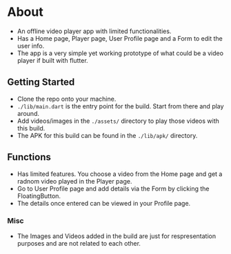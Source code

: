 # About
- An offline video player app with limited functionalities. 
- Has a Home page, Player page, User Profile page and a Form to edit the user info.
- The app is a very simple yet working prototype of what could be a video player if built with flutter.

## Getting Started
- Clone the repo onto your machine.
- <code>./lib/main.dart</code> is the entry point for the build. Start from there and play around.
- Add videos/images in the <code>./assets/</code> directory to play those videos with this build.
- The APK for this build can be found in the <code>./lib/apk/</code> directory.
## Functions
- Has limited features. You choose a video from the Home page and get a radnom video played in the Player page.
- Go to User Profile page and add details via the Form by clicking the FloatingButton.
- The details once entered can be viewed in your Profile page.

### Misc
- The Images and Videos added in the build are just for respresentation purposes and are not related to each other.
